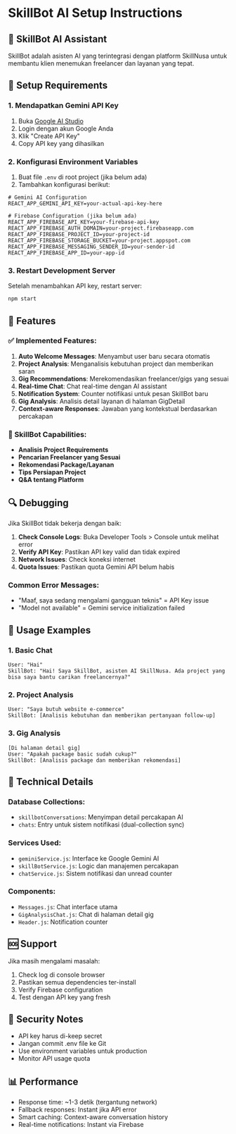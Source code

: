 # SkillBot AI Setup Instructions

## 🤖 SkillBot AI Assistant

SkillBot adalah asisten AI yang terintegrasi dengan platform SkillNusa untuk membantu klien menemukan freelancer dan layanan yang tepat.

## 🔧 Setup Requirements

### 1. Mendapatkan Gemini API Key

1. Buka [Google AI Studio](https://makersuite.google.com/app/apikey)
2. Login dengan akun Google Anda
3. Klik "Create API Key"
4. Copy API key yang dihasilkan

### 2. Konfigurasi Environment Variables

1. Buat file `.env` di root project (jika belum ada)
2. Tambahkan konfigurasi berikut:

```env
# Gemini AI Configuration
REACT_APP_GEMINI_API_KEY=your-actual-api-key-here

# Firebase Configuration (jika belum ada)
REACT_APP_FIREBASE_API_KEY=your-firebase-api-key
REACT_APP_FIREBASE_AUTH_DOMAIN=your-project.firebaseapp.com
REACT_APP_FIREBASE_PROJECT_ID=your-project-id
REACT_APP_FIREBASE_STORAGE_BUCKET=your-project.appspot.com
REACT_APP_FIREBASE_MESSAGING_SENDER_ID=your-sender-id
REACT_APP_FIREBASE_APP_ID=your-app-id
```

### 3. Restart Development Server

Setelah menambahkan API key, restart server:

```bash
npm start
```

## 🚀 Features

### ✅ Implemented Features:

1. **Auto Welcome Messages**: Menyambut user baru secara otomatis
2. **Project Analysis**: Menganalisis kebutuhan project dan memberikan saran
3. **Gig Recommendations**: Merekomendasikan freelancer/gigs yang sesuai
4. **Real-time Chat**: Chat real-time dengan AI assistant
5. **Notification System**: Counter notifikasi untuk pesan SkillBot baru
6. **Gig Analysis**: Analisis detail layanan di halaman GigDetail
7. **Context-aware Responses**: Jawaban yang kontekstual berdasarkan percakapan

### 🎯 SkillBot Capabilities:

- **Analisis Project Requirements**
- **Pencarian Freelancer yang Sesuai**
- **Rekomendasi Package/Layanan**
- **Tips Persiapan Project**
- **Q&A tentang Platform**

## 🔍 Debugging

Jika SkillBot tidak bekerja dengan baik:

1. **Check Console Logs**: Buka Developer Tools > Console untuk melihat error
2. **Verify API Key**: Pastikan API key valid dan tidak expired
3. **Network Issues**: Check koneksi internet
4. **Quota Issues**: Pastikan quota Gemini API belum habis

### Common Error Messages:

- "Maaf, saya sedang mengalami gangguan teknis" = API Key issue
- "Model not available" = Gemini service initialization failed

## 📝 Usage Examples

### 1. Basic Chat
```
User: "Hai"
SkillBot: "Hai! Saya SkillBot, asisten AI SkillNusa. Ada project yang bisa saya bantu carikan freelancernya?"
```

### 2. Project Analysis
```
User: "Saya butuh website e-commerce"
SkillBot: [Analisis kebutuhan dan memberikan pertanyaan follow-up]
```

### 3. Gig Analysis
```
[Di halaman detail gig]
User: "Apakah package basic sudah cukup?"
SkillBot: [Analisis package dan memberikan rekomendasi]
```

## 🔧 Technical Details

### Database Collections:
- `skillbotConversations`: Menyimpan detail percakapan AI
- `chats`: Entry untuk sistem notifikasi (dual-collection sync)

### Services Used:
- `geminiService.js`: Interface ke Google Gemini AI
- `skillBotService.js`: Logic dan manajemen percakapan
- `chatService.js`: Sistem notifikasi dan unread counter

### Components:
- `Messages.js`: Chat interface utama
- `GigAnalysisChat.js`: Chat di halaman detail gig
- `Header.js`: Notification counter

## 🆘 Support

Jika masih mengalami masalah:

1. Check log di console browser
2. Pastikan semua dependencies ter-install
3. Verify Firebase configuration
4. Test dengan API key yang fresh

## 🔐 Security Notes

- API key harus di-keep secret
- Jangan commit .env file ke Git
- Use environment variables untuk production
- Monitor API usage quota

## 📊 Performance

- Response time: ~1-3 detik (tergantung network)
- Fallback responses: Instant jika API error
- Smart caching: Context-aware conversation history
- Real-time notifications: Instant via Firebase 